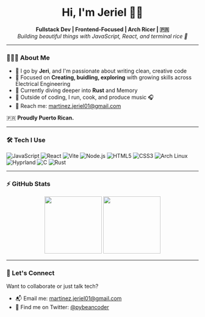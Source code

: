 <h1 align="center">Hi, I'm Jeriel 👋🏽</h1>

<p align="center">
  <b>Fullstack Dev | Frontend-Focused | Arch Ricer | 🇵🇷</b><br>
  <i>Building beautiful things with JavaScript, React, and terminal rice 🍚</i>
</p>

---

### 👨🏽‍💻 About Me

- 🧠 I go by **Jeri**, and I'm passionate about writing clean, creative code
- 🔭 Focused on **Creating, buidling, exploring** with growing skills across Electrical Engineering
- 🌱 Currently diving deeper into **Rust** and Memory
- 🏃 Outside of coding, I run, cook, and produce music 🎧
- 💌 Reach me: [martinez.jeriel01@gmail.com](mailto:martinez.jeriel01@gmail.com)

🇵🇷 **Proudly Puerto Rican.**

---

### 🛠️ Tech I Use

![JavaScript](https://img.shields.io/badge/-JavaScript-F7DF1E?style=flat-square&logo=javascript&logoColor=black)
![React](https://img.shields.io/badge/-React-20232A?style=flat-square&logo=react)
![Vite](https://img.shields.io/badge/-Vite-646CFF?style=flat-square&logo=vite&logoColor=white)
![Node.js](https://img.shields.io/badge/-Node.js-339933?style=flat-square&logo=node.js&logoColor=white)
![HTML5](https://img.shields.io/badge/-HTML5-E34F26?style=flat-square&logo=html5&logoColor=white)
![CSS3](https://img.shields.io/badge/-CSS3-1572B6?style=flat-square&logo=css3)
![Arch Linux](https://img.shields.io/badge/-Arch_Linux-1793D1?style=flat-square&logo=arch-linux&logoColor=white)
![Hyprland](https://img.shields.io/badge/-Hyprland-000000?style=flat-square&logo=wayland&logoColor=white)
![C](https://img.shields.io/badge/-C-000000?style=flat-square&logo=c&logoColor=white)
![Rust](https://img.shields.io/badge/-Rust-000000?style=flat-square&logo=rust&logoColor=white)

---

### ⚡ GitHub Stats

<p align="center">
  <img src="https://github-readme-stats.vercel.app/api?username=beanguap&show_icons=true&theme=tokyonight" height="150"/>
  <img src="https://github-readme-stats.vercel.app/api/top-langs/?username=beanguap&layout=compact&theme=tokyonight" height="150"/>
</p>

---

### 🚀 Let's Connect

Want to collaborate or just talk tech?

- 📬 Email me: [martinez.jeriel01@gmail.com](mailto:martinez.jeriel01@gmail.com)
- 💬 Find me on Twitter: [@pybeancoder](https://twitter.com/pybeancoder)
